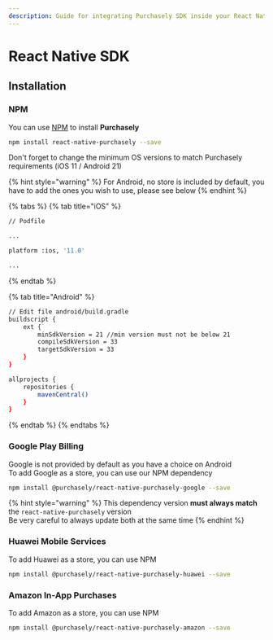 ```yaml
---
description: Guide for integrating Purchasely SDK inside your React Native app
---
```


# React Native SDK

## Installation

### **NPM**

You can use [NPM](https://www.npmjs.com/package/react-native-purchasely) to install **Purchasely**

```bash
npm install react-native-purchasely --save
```

Don't forget to change the minimum OS versions to match Purchasely requirements (iOS 11 / Android 21)

{% hint style="warning" %}
For Android, no store is included by default, you have to add the ones you wish to use, please see below
{% endhint %}

{% tabs %}
{% tab title="iOS" %}
```bash
// Podfile

...

platform :ios, '11.0'

...
```
{% endtab %}

{% tab title="Android" %}
```bash
// Edit file android/build.gradle
buildscript {
    ext {
        minSdkVersion = 21 //min version must not be below 21
        compileSdkVersion = 33
        targetSdkVersion = 33
    }
}

allprojects {
    repositories {
        mavenCentral()
    }
}
```
{% endtab %}
{% endtabs %}

### Google Play Billing

Google is not provided by default as you have a choice on Android\
To add Google as a store, you can use our NPM dependency

```bash
npm install @purchasely/react-native-purchasely-google --save
```

{% hint style="warning" %}
This dependency version **must always match** the `react-native-purchasely` version\
Be very careful to always update both at the same time
{% endhint %}

### Huawei Mobile Services

To add Huawei as a store, you can use NPM

```bash
npm install @purchasely/react-native-purchasely-huawei --save
```

### Amazon In-App Purchases

To add Amazon as a store, you can use NPM

```bash
npm install @purchasely/react-native-purchasely-amazon --save
```
